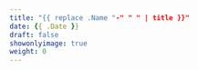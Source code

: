 ```yaml
---
title: "{{ replace .Name "-" " " | title }}"
date: {{ .Date }}
draft: false
showonlyimage: true
weight: 0
---
```



